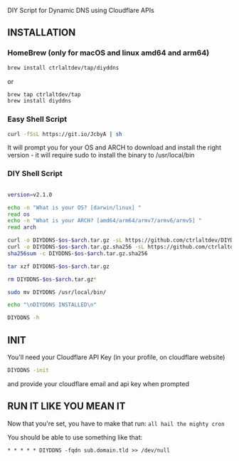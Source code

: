 DIY Script for Dynamic DNS using Cloudflare APIs

## INSTALLATION

### HomeBrew (only for macOS and linux amd64 and arm64)

```sh
brew install ctrlaltdev/tap/diyddns
```
or
```sh
brew tap ctrlaltdev/tap
brew install diyddns
```

### Easy Shell Script

```sh
curl -fSsL https://git.io/JcbyA | sh
```

It will prompt you for your OS and ARCH to download and install the right version - it will require sudo to install the binary to /usr/local/bin

### DIY Shell Script

```sh

version=v2.1.0

echo -n "What is your OS? [darwin/linux] "
read os
echo -n "What is your ARCH? [amd64/arm64/armv7/armv6/armv5] "
read arch

curl -o DIYDDNS-$os-$arch.tar.gz -sL https://github.com/ctrlaltdev/DIYDDNS/releases/download/$version/DIYDDNS-$os-$arch.tar.gz
curl -o DIYDDNS-$os-$arch.tar.gz.sha256 -sL https://github.com/ctrlaltdev/DIYDDNS/releases/download/$version/DIYDDNS-$os-$arch.tar.gz.sha256
sha256sum -c DIYDDNS-$os-$arch.tar.gz.sha256

tar xzf DIYDDNS-$os-$arch.tar.gz

rm DIYDDNS-$os-$arch.tar.gz*

sudo mv DIYDDNS /usr/local/bin/

echo "\nDIYDDNS INSTALLED\n"

DIYDDNS -h
```

## INIT

You'll need your Cloudflare API Key (in your profile, on cloudflare website)

```sh
DIYDDNS -init
```
and provide your cloudflare email and api key when prompted

## RUN IT LIKE YOU MEAN IT

Now that you're set, you have to make that run: `all hail the mighty cron`

You should be able to use something like that:
```
* * * * * DIYDDNS -fqdn sub.domain.tld >> /dev/null
```
